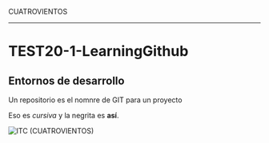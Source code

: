CUATROVIENTOS
*************

# TEST20-1-LearningGithub
## Entornos de desarrollo

Un repositorio es el nomnre de GIT para un proyecto

Eso es _cursiva_ y la negrita es **así**.

![ITC (CUATROVIENTOS)](Test20-02-LearningGitHub/ea89044321534a117d4216c95a74f6a6.jpg)
